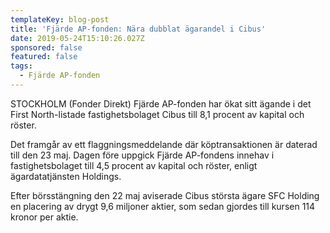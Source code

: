 ```yaml
---
templateKey: blog-post
title: 'Fjärde AP-fonden: Nära dubblat ägarandel i Cibus'
date: 2019-05-24T15:10:26.027Z
sponsored: false
featured: false
tags:
  - Fjärde AP-fonden
---
```

STOCKHOLM (Fonder Direkt) Fjärde AP-fonden har ökat sitt ägande i det First North-listade fastighetsbolaget Cibus till 8,1 procent av kapital och röster.



Det framgår av ett flaggningsmeddelande där köptransaktionen är daterad till den 23 maj. Dagen före uppgick Fjärde AP-fondens innehav i fastighetsbolaget till 4,5 procent av kapital och röster, enligt ägardatatjänsten Holdings.



Efter börsstängning den 22 maj aviserade Cibus största ägare SFC Holding en placering av drygt 9,6 miljoner aktier, som sedan gjordes till kursen 114 kronor per aktie.

